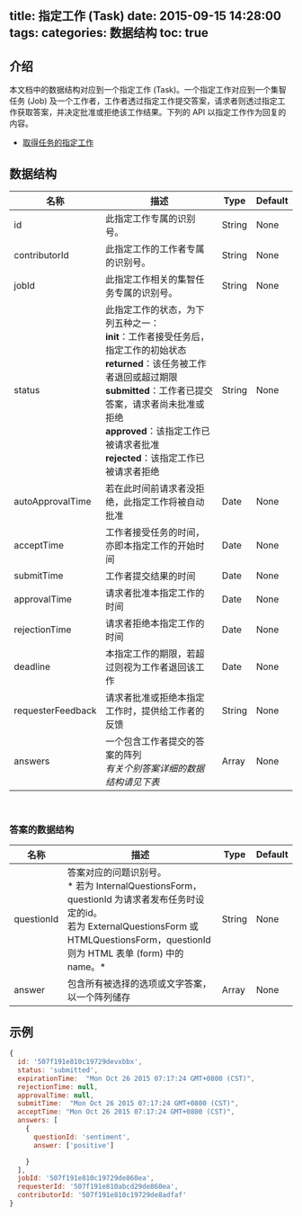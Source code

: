 title: 指定工作 (Task)
date: 2015-09-15 14:28:00
tags:
categories: 数据结构
toc: true
---

## 介绍

本文档中的数据结构对应到一个指定工作 (Task)。一个指定工作对应到一个集智任务 (Job) 及一个工作者，工作者透过指定工作提交答案，请求者则透过指定工作获取答案，并决定批准或拒绝该工作结果。下列的 API 以指定工作作为回复的内容。

  * [取得任务的指定工作](/取得任务的指定工作)



## 数据结构

名称 | 描述 | Type | Default
--- | --- | --- | ---
id| 此指定工作专属的识别号。 | String | None
contributorId| 此指定工作的工作者专属的识别号。 | String | None
jobId| 此指定工作相关的集智任务专属的识别号。 | String | None
status| 此指定工作的状态，为下列五种之一：<br> **init**：工作者接受任务后，指定工作的初始状态 <br> **returned**：该任务被工作者退回或超过期限 <br> **submitted**：工作者已提交答案，请求者尚未批准或拒绝 <br> **approved**：该指定工作已被请求者批准 <br> **rejected**：该指定工作已被请求者拒绝 | String | None
autoApprovalTime| 若在此时间前请求者没拒绝，此指定工作将被自动批准 | Date | None
acceptTime| 工作者接受任务的时间，亦即本指定工作的开始时间| Date | None
submitTime| 工作者提交结果的时间| Date | None
approvalTime| 请求者批准本指定工作的时间| Date | None
rejectionTime| 请求者拒绝本指定工作的时间| Date | None
deadline| 本指定工作的期限，若超过则视为工作者退回该工作| Date | None
requesterFeedback| 请求者批准或拒绝本指定工作时，提供给工作者的反馈| String | None
answers| 一个包含工作者提交的答案的阵列<br> *有关个别答案详细的数据结构请见下表* | Array | None

<br>

### 答案的数据结构

名称 | 描述 | Type | Default
--- | --- | --- | ---
questionId | 答案对应的问题识别号。<br> * 若为 InternalQuestionsForm，questionId 为请求者发布任务时设定的id。<br>  若为 ExternalQuestionsForm 或 HTMLQuestionsForm，questionId 则为 HTML 表单 (form) 中的 name。* | String | None
answer | 包含所有被选择的选项或文字答案，以一个阵列储存 <!--由两个部分组成： <br> **type**：答案的类型，可能为文字答案 (FreeText) 或选择答案 (multiChoices) <br> **value**：答案的值 <br> * 范例： `{type: 'freeText', value: '今天天气好晴朗'}`* --> | Array | None

## 示例

```javascript
{
  id: '507f191e810c19729devxbbx',
  status: 'submitted',
  expirationTime:  "Mon Oct 26 2015 07:17:24 GMT+0800 (CST)",
  rejectionTime: null,
  approvalTime: null,
  submitTime:  "Mon Oct 26 2015 07:17:24 GMT+0800 (CST)",
  acceptTime: "Mon Oct 26 2015 07:17:24 GMT+0800 (CST)",
  answers: [
    {
      questionId: 'sentiment',
      answer: ['positive']

    }
  ],
  jobId: '507f191e810c19729de860ea',
  requesterId: '507f191e810abcd29de860ea',
  contributorId: '507f191e810c19729de8adfaf'
}
```
